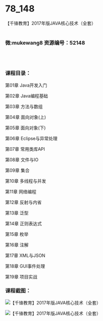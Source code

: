 # 78_148
【千锋教育】2017年版JAVA核心技术（全套）
<br/></br>
<h3>微:mukewang8 资源编号：52148</h3>
<br/></br>
<h3>课程目录：</h3>
<p>第01章 <a title="查看与 Java 相关的文章" target="_blank">Java</a>开发入门</p>
<p>第02章 <a title="查看与 Java 相关的文章" target="_blank">Java</a>编程<a title="查看与 基础 相关的文章" target="_blank">基础</a></p>
<p>第03章 方法与数组</p>
<p>第04章 面向对象(上)</p>
<p>第05章 面向对象(下)</p>
<p>第06章 Eclipse与异常处理</p>
<p>第07章 常用类库API</p>
<p>第08章 文件与IO</p>
<p>第09章 集合</p>
<p>第10章 多线程与并发</p>
<p>第11章 网络编程</p>
<p>第12章 反射与内省</p>
<p>第13章 泛型</p>
<p>第14章 正则表达式</p>
<p>第15章 枚举</p>
<p>第16章 注解</p>
<p>第17章 XML与JSON</p>
<p>第18章 GUI事件处理</p>
<p>第19章 项目实战</p>
<h3>课程截图：</h3>
<p><img src="https://www.ko996.com/wp-content/uploads/img/2017/10/1-5-300x169.png" alt="【千锋教育】2017年版JAVA核心技术（全套）"></p>
<p><img src="https://www.ko996.com/wp-content/uploads/img/2017/10/1-6-300x284.png" alt="【千锋教育】2017年版JAVA核心技术（全套）"></p>
